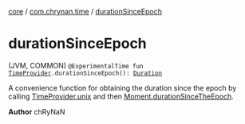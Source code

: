 [core](../index.md) / [com.chrynan.time](index.md) / [durationSinceEpoch](./duration-since-epoch.md)

# durationSinceEpoch

(JVM, COMMON) `@ExperimentalTime fun `[`TimeProvider`](-time-provider/index.md)`.durationSinceEpoch(): `[`Duration`](https://kotlinlang.org/api/latest/jvm/stdlib/kotlin.time/-duration/index.html)

A convenience function for obtaining the duration since the epoch by calling [TimeProvider.unix](unix.md) and then
[Moment.durationSinceTheEpoch](-moment/duration-since-the-epoch.md).

**Author**
chRyNaN

